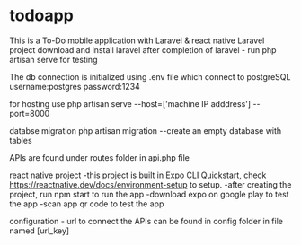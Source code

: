 # todoapp
This is a To-Do mobile application with Laravel &amp; react native
Laravel project
download and install laravel 
after completion of laravel - run php artisan serve for testing

The db connection is initialized using .env file which connect to postgreSQL
username:postgres
password:1234

for hosting use
php artisan serve --host=['machine IP adddress'] --port=8000

databse migration 
php artisan migration   --create an empty database with tables

APIs
are found under routes folder in api.php file



react native project
-this project is built in Expo CLI Quickstart, check https://reactnative.dev/docs/environment-setup to setup.
-after creating the project, run npm start to run the app
-download expo on google play to test the app
-scan app qr code to test the app 


configuration - url to connect the APIs can be found in config folder in file named [url_key]
